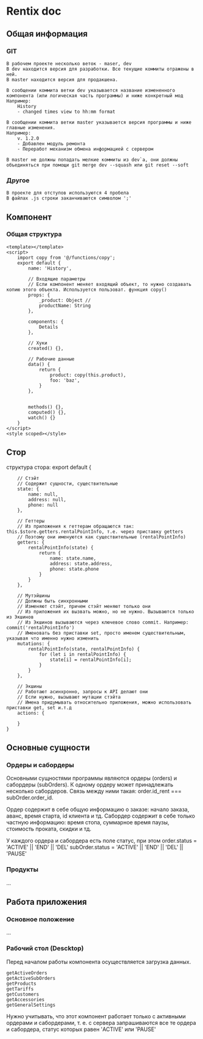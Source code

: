 # Rentix doc

## Общая информация
### GIT
    В рабочем проекте несколько веток - maser, dev
    В dev находится версия для разработки. Все текущие коммиты отражены в ней.
    В master находится версия для продакшена.

    В сообщении коммита ветки dev указывается название измененного компонента (или логическая часть программы) и ниже конкретный мод
    Например:
        History
        - changed times view to hh:mm format

    В сообщении коммита ветки master указывается версия программы и ниже главные изменения.
    Например:
        v. 1.2.0
        - Добавлен модуль ремонта
        - Переработ механизм обмена информацией с сервером

    В master не должны попадать мелкие коммиты из dev`a, они должны объединяться при помощи git merge dev --squash или git reset --soft

### Другое
    В проекте для отступов используются 4 пробела
    В файлах .js строки заканчиваются символом ';'



## Компонент
### Общая структура
    <template></template>
    <script>
        import copy from '@/functions/copy';
        export default {
            name: 'History',

            // Входящие параметры
            // Если компонент меняет входящий объект, то нужно создавать копию этого объекта. Используется пользоват. функция copy()
            props: {
                _product: Object //
                productName: String
            },

            components: {
                Details
            },

            // Хуки
            created() {},

            // Рабочие данные
            data() {
                return {
                    product: copy(this.product),
                    foo: 'baz',
                }
            },

            
            methods() {},
            computed() {},
            watch() {}
        }
    </script>
    <style scoped></style>

## Стор
структура стора:
    export default {

        // Стэйт
        // Содержит сущности, существительные
        state: {
            name: null,
            address: null,
            phone: null
        },

        // Геттеры
        // Из приложения к геттерам обращаются так: this.$store.getters.rentalPointInfo, т.е. через приставку getters
        // Поэтому они именуются как существительные (rentalPointInfo)
        getters: {
            rentalPointInfo(state) {
                return {
                    name: state.name,
                    address: state.address,
                    phone: state.phone
                }
            }
        },

        // Мутэйшины
        // Должны быть синхронными
        // Изменяют стэйт, причем стэйт меняют только они
        // Из приложения их вызвать можно, но не нужно. Вызываются только из Экшинов
        // Из Экшинов вызываются через ключевое слово commit. Например: commit('rentalPointInfo')
        // Именовать без приставки set, просто именем существительным, указывая что именно нужно изменить
        mutations: {
            rentalPointInfo(state, rentalPointInfo) {
                for (let i in rentalPointInfo) {
                    state[i] = rentalPointInfo[i];
                }
            }
        },

        // Экшины
        // Работают асинхронно, запросы к API делают они
        // Если нужно, вызывают мутации стэйта
        // Имена придумывать относительно приложения, можно использовать приставки get, set и.т.д
        actions: {
            
        }
    }

## Основные сущности

### Ордеры и сабордеры

Основными сущностями программы являются ордеры (orders) и сабордеры (subOrders).
К одному ордеру может принадлежать несколько сабордеров.
Связь между ними такая: order.id_rent === subOrder.order_id.

Ордер содержит в себе общую информацию о заказе: начало заказа, аванс, время старта, id клиента и тд.
Сабордер содержит в себе только частную информацию: время стопа, суммарное время паузы, стоимость проката, скидки и тд.

У каждого ордера и сабордера есть поле статус, при этом
order.status = 'ACTIVE' || 'END' || 'DEL'
subOrder.status = 'ACTIVE' || 'END' || 'DEL' || 'PAUSE'


### Продукты
...

## Работа приложения

### Основное положение
...

### Рабочий стол (Descktop)

Перед началом работы компонента осуществляется загрузка данных.

    getActiveOrders
    getActiveSubOrders 
    getProducts
    getTariffs
    getCustomers 
    getAccessories
    getGeneralSettings

Нужно учитывать, что этот компонент работает только с активными ордерами и сабордерами,
т. е. с сервера запрашиваются все те ордера и сабордера, статус которых равен 'ACTIVE' или 'PAUSE'